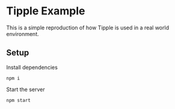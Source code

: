 # Tipple Example

This is a simple reproduction of how Tipple is used in a real world environment.

## Setup

Install dependencies

```
npm i
```

Start the server

```
npm start
```
